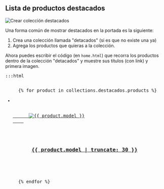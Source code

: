 ## Lista de productos destacados
<div class="clearfix">
<img src="<%= img('/img/themes/new_collection.png').thumb('300x200').url %>" alt="Crear colección destacados" class="shadowed left" />
<p>Una forma común de mostrar destacados en la portada es la siguiente:</p>
<ol>
  <li>Crea una colección llamada "detacados" (si es que no existe una ya)</li>
  <li>Agrega los productos que quieras a la colección.</li>
</ol>
<p>Ahora puedes escribir el código (en <code>home.html</code>) que recorra los productos dentro de la colección "detacados" y muestre sus títulos (con link) y primera imagen.</p>
</div>

<pre>:::html
<ul id="productos_destacados">
  {% for product in collections.destacados.products %}
  <li>
    <!-- 1ra imagen -->
    <a href="{{ product.url }}" class="product-image">
      <img src="{{ product.first_image.small }}" alt="{{ product.model }}" />
    </a>
    <!-- título -->
    <h3 class="product-model">
      <a href="{{ product.url }}">{{ product.model | truncate: 30 }}</a>
    </h3>
  </li>
  {% endfor %}
</ul>
</pre>
